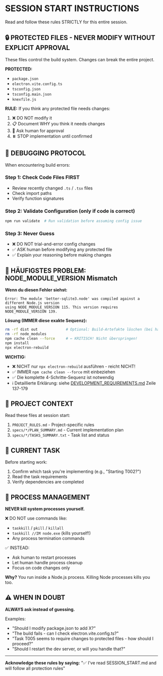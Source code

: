 # SESSION START INSTRUCTIONS

Read and follow these rules STRICTLY for this entire session.

## 🔒 PROTECTED FILES - NEVER MODIFY WITHOUT EXPLICIT APPROVAL

These files control the build system. Changes can break the entire project.

**PROTECTED:**
- `package.json`
- `electron.vite.config.ts`
- `tsconfig.json`
- `tsconfig.main.json`
- `knexfile.js`

**RULE:** If you think any protected file needs changes:
1. ❌ DO NOT modify it
2. 📋 Document WHY you think it needs changes
3. 🤝 Ask human for approval
4. ⏸️ STOP implementation until confirmed

## 🐛 DEBUGGING PROTOCOL

When encountering build errors:

### Step 1: Check Code Files FIRST
- Review recently changed `.ts` / `.tsx` files
- Check import paths
- Verify function signatures

### Step 2: Validate Configuration (only if code is correct)
```bash
npm run validate  # Run validation before assuming config issue
```

### Step 3: Never Guess
- ❌ DO NOT trial-and-error config changes
- ✅ ASK human before modifying any protected file
- ✅ Explain your reasoning before making changes

## 🚨 HÄUFIGSTES PROBLEM: NODE_MODULE_VERSION Mismatch

**Wenn du diesen Fehler siehst:**
```
Error: The module 'better-sqlite3.node' was compiled against a different Node.js version
using NODE_MODULE_VERSION 115. This version requires NODE_MODULE_VERSION 139.
```

**Lösung (IMMER diese exakte Sequenz):**
```bash
rm -rf dist out             # Optional: Build-Artefakte löschen (bei hartnäckigen Problemen)
rm -rf node_modules
npm cache clean --force     # ← KRITISCH! Nicht überspringen!
npm install
npx electron-rebuild
```

**WICHTIG:**
- ❌ NICHT nur `npx electron-rebuild` ausführen - reicht NICHT!
- ✅ IMMER `npm cache clean --force` mit einbeziehen
- ✅ Die komplette 4-Schritte-Sequenz ist notwendig
- ℹ️ Detaillierte Erklärung: siehe [DEVELOPMENT_REQUIREMENTS.md](DEVELOPMENT_REQUIREMENTS.md) Zeile 137-179

## 📁 PROJECT CONTEXT

Read these files at session start:
1. `PROJECT_RULES.md` - Project-specific rules
2. `specs/*/PLAN_SUMMARY.md` - Current implementation plan
3. `specs/*/TASKS_SUMMARY.txt` - Task list and status

## 🎯 CURRENT TASK

Before starting work:
1. Confirm which task you're implementing (e.g., "Starting T002?")
2. Read the task requirements
3. Verify dependencies are completed

## 🚫 PROCESS MANAGEMENT

**NEVER kill system processes yourself.**

❌ DO NOT use commands like:
- `taskkill` / `pkill` / `killall`
- `taskkill //IM node.exe` (kills yourself!)
- Any process termination commands

✅ INSTEAD:
- Ask human to restart processes
- Let human handle process cleanup
- Focus on code changes only

**Why?** You run inside a Node.js process. Killing Node processes kills you too.

## ⚠️ WHEN IN DOUBT

**ALWAYS ask instead of guessing.**

Examples:
- "Should I modify package.json to add X?"
- "The build fails - can I check electron.vite.config.ts?"
- "Task T005 seems to require changes to protected files - how should I proceed?"
- "Should I restart the dev server, or will you handle that?"

---

**Acknowledge these rules by saying:**
"✅ I've read SESSION_START.md and will follow all protection rules"